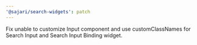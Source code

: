 ```yaml
---
'@sajari/search-widgets': patch
---
```


Fix unable to customize Input component and use customClassNames for Search Input and Search Input Binding widget.
